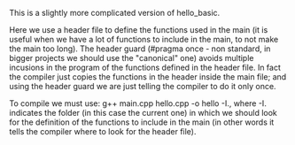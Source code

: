 This is a slightly more complicated version of hello_basic.

Here we use a header file to define the functions used in the main (it is
useful when we have a lot of functions to include in the main, to not make
the main too long).
The header guard (#pragma once - non standard, in bigger projects we should
use the "canonical" one) avoids multiple incusions in the program of the
functions defined in the header file. In fact the compiler just copies the
functions in the header inside the main file; and using the header guard
we are just telling the compiler to do it only once.

To compile we must use: g++ main.cpp hello.cpp -o hello -I., where -I.
indicates the folder (in this case the current one) in which we should look
for the definition of the functions to include in the main (in other words
it tells the compiler where to look for the header file).
